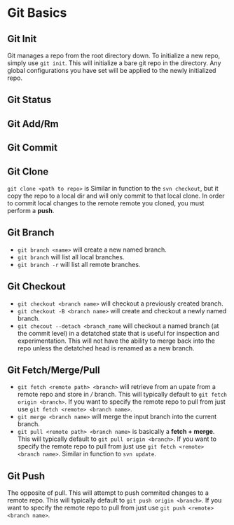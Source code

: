 Git Basics
==========

Git Init
--------
Git manages a repo from the root directory down. To initialize a new repo, simply use ```git init```.  This will initialize a bare git repo in the directory. Any global configurations you have set will be applied to the newly initialized repo.

Git Status
----------


Git Add/Rm
----------


Git Commit
----------


Git Clone
---------
```git clone <path to repo>``` is Similar in function to the ```svn checkout```, but it copy the repo to a local dir and will only commit to that local clone.  In order to commit local changes to the remote remote you cloned, you must perform a **push**.

Git Branch
----------
- ```git branch <name>``` will create a new named branch.
- ```git branch``` will list all local branches.
- ```git branch -r``` will list all remote branches.

Git Checkout
------------
- ```git checkout <branch name>``` will checkout a previously created branch.
- ```git checkout -B <branch name>``` will create and checkout a newly named branch.
- ```git checout --detach <branch_name``` will checkout a named branch (at the commit level) in a detatched state that is useful for inspection and experimentation. This will not have the ability to merge back into the repo unless the detatched head is renamed as a new branch.

Git Fetch/Merge/Pull
--------------------
- ```git fetch <remote path> <branch>``` will retrieve from an upate from a remote repo and store in *<remote name>/<branch name>* branch. This will typically default to ```git fetch origin <branch>```. If you want to specify the remote repo to pull from just use ```git fetch <remote> <branch name>```.
- ```git merge <branch name>``` will merge the input branch into the current branch.
- ```git pull <remote path> <branch name>``` is basically a **fetch + merge**. This will typically default to ```git pull origin <branch>```. If you want to specify the remote repo to pull from just use ```git fetch <remote> <branch name>```. Similar in function to ```svn update```.

Git Push
--------
The opposite of pull. This will attempt to push commited changes to a remote repo. This will typically default to ```git push origin <branch>```. If you want to specify the remote repo to pull from just use ```git push <remote> <branch name>```.
